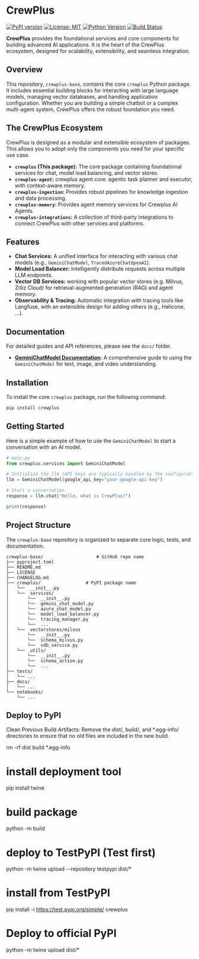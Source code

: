 # CrewPlus

[![PyPI version](https://badge.fury.io/py/crewplus.svg)](https://badge.fury.io/py/crewplus)
[![License: MIT](https://img.shields.io/badge/License-MIT-yellow.svg)](https://opensource.org/licenses/MIT)
[![Python Version](https://img.shields.io/pypi/pyversions/crewplus.svg)](https://pypi.org/project/crewplus)
[![Build Status](https://img.shields.io/travis/com/your-org/crewplus-base.svg)](https://travis-ci.com/your-org/crewplus-base)

**CrewPlus** provides the foundational services and core components for building advanced AI applications. It is the heart of the CrewPlus ecosystem, designed for scalability, extensibility, and seamless integration.

## Overview

This repository, `crewplus-base`, contains the core `crewplus` Python package. It includes essential building blocks for interacting with large language models, managing vector databases, and handling application configuration. Whether you are building a simple chatbot or a complex multi-agent system, CrewPlus offers the robust foundation you need.

## The CrewPlus Ecosystem

CrewPlus is designed as a modular and extensible ecosystem of packages. This allows you to adopt only the components you need for your specific use case.

-   **`crewplus` (This package):** The core package containing foundational services for chat, model load balancing, and vector stores.
-   **`crewplus-agent`:** crewplus agent core: agentic task planner and executor, with context-aware memory.
-   **`crewplus-ingestion`:** Provides robust pipelines for knowledge ingestion and data processing.
-   **`crewplus-memory`:** Provides agent memory services for Crewplus AI Agents.
-   **`crewplus-integrations`:** A collection of third-party integrations to connect CrewPlus with other services and platforms.

## Features

-   **Chat Services:** A unified interface for interacting with various chat models (e.g., `GeminiChatModel`, `TracedAzureChatOpenAI`).
-   **Model Load Balancer:** Intelligently distribute requests across multiple LLM endpoints.
-   **Vector DB Services:** working with popular vector stores (e.g. Milvus, Zilliz Cloud) for retrieval-augmented generation (RAG) and agent memory.
-   **Observability & Tracing:** Automatic integration with tracing tools like Langfuse, with an extensible design for adding others (e.g., Helicone, ...).


## Documentation

For detailed guides and API references, please see the `docs/` folder.

-   **[GeminiChatModel Documentation](./docs/GeminiChatModel.md)**: A comprehensive guide to using the `GeminiChatModel` for text, image, and video understanding.

## Installation

To install the core `crewplus` package, run the following command:

```bash
pip install crewplus
```

## Getting Started

Here is a simple example of how to use the `GeminiChatModel` to start a conversation with an AI model.

```python
# main.py
from crewplus.services import GeminiChatModel

# Initialize the llm (API keys are typically handled by the configuration module)
llm = GeminiChatModel(google_api_key="your-google-api-key")

# Start a conversation
response = llm.chat("Hello, what is CrewPlus?")

print(response)
```

## Project Structure

The `crewplus-base` repository is organized to separate core logic, tests, and documentation. 

```
crewplus-base/                    # GitHub repo name
├── pyproject.toml
├── README.md
├── LICENSE
├── CHANGELOG.md
├── crewplus/                 # PyPI package name
│   └──  __init__.py
│   └──  services/
│       └──  __init__.py
│       └──  gemini_chat_model.py
│       └──  azure_chat_model.py
│       └──  model_load_balancer.py
│       └──  tracing_manager.py
│       └──  ...
│   └──  vectorstores/milvus
│       └──  __init__.py
│       └──  schema_milvus.py
│       └──  vdb_service.py
│   └──  utils/
│       └──  __init__.py
│       └──  schema_action.py
│       └──  ...
├── tests/
│   └── ...
├── docs/
│   └── ...
└── notebooks/
    └── ...

```

## Deploy to PyPI

Clean Previous Build Artifacts:
Remove the dist/, build/, and *.egg-info/ directories to ensure that no old files are included in the new build.

rm -rf dist build *.egg-info

# install deployment tool
pip install twine

# build package
python -m build

# deploy to TestPyPI (Test first)
python -m twine upload --repository testpypi dist/*

# install from TestPyPI 
pip install -i https://test.pypi.org/simple/ crewplus

# Deploy to official PyPI
python -m twine upload dist/*
